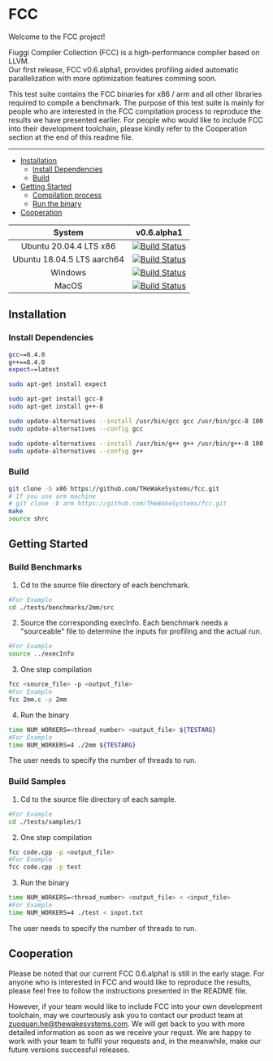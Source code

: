 # FCC
Welcome to the FCC project!

Fiuggi Compiler Collection (FCC) is a high-performance compiler based on LLVM.  
Our first release, FCC v0.6.alpha1, provides profiling aided automatic parallelization with more optimization features comming soon.

This test suite contains the FCC binaries for x86 / arm and all other libraries required to compile a benchmark.
The purpose of this test suite is mainly for people who are interested in the FCC compilation process to reproduce the results we have presented earlier. For people who would like to include FCC into their development toolchain, please kindly refer to the Cooperation section at the end of this readme file.
___
<!-- vscode-markdown-toc -->
* [Installation](#Installation)
	* [Install Dependencies](#InstallDependencies)
	* [Build](#Build)
* [Getting Started](#GettingStarted)
	* [Compilation process](#Compilationprocess)
	* [Run the binary](#Runthebinary)
* [Cooperation](#Cooperation)

<!-- vscode-markdown-toc-config
	numbering=false
	autoSave=true
	/vscode-markdown-toc-config -->
<!-- /vscode-markdown-toc -->

| System | v0.6.alpha1 |
| :---: | :---: |
| Ubuntu 20.04.4 LTS x86 | [![Build Status](https://ci.pytorch.org/jenkins/job/pytorch-master/badge/icon)](https://ci.pytorch.org/jenkins/job/pytorch-master/) |
| Ubuntu 18.04.5 LTS aarch64 | [![Build Status](https://ci.pytorch.org/jenkins/job/pytorch-master/badge/icon)](https://ci.pytorch.org/jenkins/job/pytorch-master/) |
| Windows | [![Build Status](https://ci.pytorch.org/jenkins/job/pytorch-builds/job/pytorch-win-ws2016-cuda9-cudnn7-py3-trigger/badge/icon)](https://ci.pytorch.org/jenkins/job/pytorch-builds/job/pytorch-win-ws2016-cuda9-cudnn7-py3-trigger/) |
| MacOS | [![Build Status](https://ci.pytorch.org/jenkins/job/pytorch-builds/job/pytorch-win-ws2016-cuda9-cudnn7-py3-trigger/badge/icon)](https://ci.pytorch.org/jenkins/job/pytorch-builds/job/pytorch-win-ws2016-cuda9-cudnn7-py3-trigger/) |



## <a name='Installation'></a>Installation

### <a name='InstallDependencies'></a>Install Dependencies
```bash
gcc==8.4.0
g++==8.4.0
expect==latest
```

```bash
sudo apt-get install expect

sudo apt-get install gcc-8
sudo apt-get install g++-8

sudo update-alternatives --install /usr/bin/gcc gcc /usr/bin/gcc-8 100
sudo update-alternatives --config gcc

sudo update-alternatives --install /usr/bin/g++ g++ /usr/bin/g++-8 100
sudo update-alternatives --config g++

```


### <a name='Build'></a>Build
```bash
git clone -b x86 https://github.com/THeWakeSystems/fcc.git
# If you use arm machine
# git clone -b arm https://github.com/THeWakeSystems/fcc.git
make
source shrc
```

## <a name='GettingStarted'></a>Getting Started

### <a name='buildbenchmarks'></a>Build Benchmarks
1. Cd to the source file directory of each benchmark.
```bash
#For Example
cd ./tests/benchmarks/2mm/src
```
2. Source the corresponding execInfo. Each benchmark needs a "sourceable" file to determine the inputs for profiling and the actual run.
```bash
#For Example
source ../execInfo
```

3. One step compilation
```bash
fcc <source_file> -p <output_file>
#For Example
fcc 2mm.c -p 2mm
```

4. Run the binary

```bash
time NUM_WORKERS=<thread_number> <output_file> ${TESTARG}
#For Example
time NUM_WORKERS=4 ./2mm ${TESTARG}
```
The user needs to specify the number of threads to run.

### <a name='buildsamples'></a>Build Samples

1. Cd to the source file directory of each sample.

```bash
#For Example
cd ./tests/samples/1
```

2. One step compilation
```bash
fcc code.cpp -p <output_file>
#For Example
fcc code.cpp -p test
```
3. Run the binary

```bash
time NUM_WORKERS=<thread_number> <output_file> < <input_file>
#For Example
time NUM_WORKERS=4 ./test < input.txt
```

The user needs to specify the number of threads to run.

## <a name='Cooperation'></a>Cooperation

Please be noted that our current FCC 0.6.alpha1 is still in the early stage. For anyone who is interested in FCC and would like to reproduce the results, please feel free to follow the instructions presented in the README file.

However, if your team would like to include FCC into your own development toolchain, may we courteously ask you to contact our product team at zuoquan.he@thewakesystems.com.  We will get back to you with more detailed information as soon as we receive your requst. We are happy to work with your team to fulfil your requests and, in the meanwhile, make our future versions successful releases.
